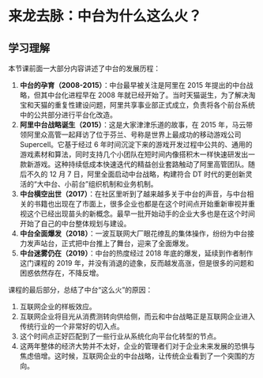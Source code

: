 # 来龙去脉：中台为什么这么火？

## 学习理解

本节课前面一大部分内容讲述了中台的发展历程：

1. **中台的孕育（2008-2015）**：中台最早被关注是阿里在 2015 年提出的中台战略，但其中台化进程早在 2008 年就已经开始了。当时天猫诞生，为了解决淘宝和天猫的重复性建设问题，阿里共享事业部正式成立，负责将各个前台系统中的公共部分进行平台化改造。
2. **阿里中台战略诞生（2015）**：这是大家津津乐道的故事，在 2015 年，马云带领阿里众高管一起拜访了位于芬兰、号称是世界上最成功的移动游戏公司 Supercell。它基于经过 6 年时间沉淀下来的游戏开发过程中公共的、通用的游戏素材和算法，同时支持几个小团队在短时间内像搭积木一样快速研发出一款新游戏。这种持续低成本快速迭代的精益创业套路触动了阿里高管团队。随后不久的 12 月 7 日，阿里全面启动中台战略，构建符合 DT 时代的更创新灵活的“大中台、小前台”组织机制和业务机制。
3. **中台横空出世（2017）**：在社区里听到了越来越多关于中台的声音，与中台相关的书籍也出现在了市面上，很多企业也都是在这个时间点开始重新审视并重视这个已经出现苗头的新概念。最早一批开始动手的企业大多也是在这个时间开始了自己的中台整体规划与建设。
4. **中台全面爆发（2018）**：一波互联网大厂眼花缭乱的集体操作，纷纷为中台接力发声站台，正式把中台推上了舞台，迎来了全面爆发。
5. **中台迷雾仍在（2019）**：中台的热度经过 2018 年底的爆发，延续到作者制作这门课程的 2019 年，并没有消退的迹象，反而越发高涨，但是很多的问题和困惑依然存在，不降反增。

课程的最后部分，总结了中台“这么火”的原因：

1. 互联网企业的样板效应。
2. 互联网企业将目光从消费测转向供给侧，而云和中台战略正是互联网企业进入传统行业的一个非常好的切入点。
3. 这个时间点正好匹配到了一些行业从系统化向平台化转型的节点。
4. 这两年整体的经济大势并不太好，企业的管理者们对于企业未来发展的恐惧与焦虑倍增。这时候，互联网企业的中台战略，让传统企业看到了一个突围的方向。
